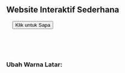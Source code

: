<!DOCTYPE html>
<html lang="id">
<head>
  <meta charset="UTF-8" />
  <title>Halaman Interaktif Sederhana</title>
  <style>
    /* Atur font dan tata letak halaman */
    body {
      font-family: Arial, sans-serif; /* Ganti jenis font di sini */
      text-align: center; /* Mengatur teks rata tengah */
      margin-top: 100px; /* Jarak atas halaman */
      transition: background-color 0.3s; /* Efek halus ganti warna latar */
    }

    /* Style tombol */
    button {
      padding: 10px 20px; /* Ukuran tombol */
      margin: 10px; /* Jarak tombol ke elemen lain */
      font-size: 16px; /* Ukuran font tombol */
      cursor: pointer; /* Cursor jadi tangan saat hover */
    }

    /* Style tempat pesan muncul */
    #pesan {
      margin-top: 20px; /* Jarak atas pesan */
      font-size: 18px; /* Ukuran teks pesan */
      color: #333; /* Warna teks pesan */
    }

    /* Style lingkaran warna yang bisa diklik */
    .warna {
      display: inline-block; /* Membuat lingkaran sejajar */
      width: 30px; /* Lebar lingkaran */
      height: 30px; /* Tinggi lingkaran */
      margin: 10px; /* Jarak antar lingkaran */
      border-radius: 50%; /* Membuat lingkaran bulat */
      cursor: pointer; /* Cursor jadi tangan saat hover */
      border: 2px solid #aaa; /* Border abu-abu lingkaran */
    }

    /* Efek saat mouse hover di lingkaran warna */
    .warna:hover {
      border-color: black; /* Border jadi hitam */
    }
  </style>
</head>
<body>

  <!-- Judul utama halaman -->
  <h2>Website Interaktif Sederhana</h2>

  <!-- Tombol yang bisa diklik -->
  <button id="tombolHalo">Klik untuk Sapa</button>

  <!-- Paragraf tempat pesan sapaan muncul -->
  <p id="pesan"></p>

  <!-- Subjudul untuk bagian ganti warna latar -->
  <h3>Ubah Warna Latar:</h3>

  <!-- Lingkaran warna, klik untuk ubah background -->
  <div class="warna" style="background-color: pink;" data-warna="pink"></div>
  <div class="warna" style="background-color: lightblue;" data-warna="lightblue"></div>
  <div class="warna" style="background-color: lightgreen;" data-warna="lightgreen"></div>

  <script>
    // Ambil tombol "Klik untuk Sapa"
    const tombol = document.getElementById("tombolHalo");

    // Ambil elemen paragraf tempat pesan muncul
    const pesan = document.getElementById("pesan");

    // Fungsi yang dijalankan saat tombol diklik
    tombol.addEventListener("click", function() {
      // Ganti isi pesan dengan teks berikut
      pesan.textContent = "Halo! Ini pesan dari AURA🎉";
    });

    // Ambil semua lingkaran warna
    const warnaPilihan = document.querySelectorAll(".warna");

    // Untuk setiap lingkaran warna, pasang event klik
    warnaPilihan.forEach(function(el) {
      el.addEventListener("click", function() {
        // Ambil nilai warna dari atribut data-warna
        const warna = el.getAttribute("data-warna");

        // Ubah warna background halaman sesuai warna terpilih
        document.body.style.backgroundColor = warna;
      });
    });
  </script>

</body>
</html>

